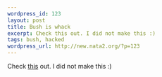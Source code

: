 ```yaml
--- 
wordpress_id: 123
layout: post
title: Bush is whack
excerpt: Check this out. I did not make this :)
tags: bush, hacked
wordpress_url: http://new.nata2.org/?p=123
---
```

Check <a href="http://nata2.org/bushwhacked.mp3">this</a> out. I did not make this :)
